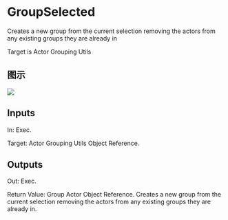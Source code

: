 # GroupSelected

Creates a new group from the current selection removing the actors from any existing groups they are already in

Target is Actor Grouping Utils

## 图示

![]($-20221218-18464832.png)

## Inputs

In: Exec.

Target: Actor Grouping Utils Object Reference.  

## Outputs

Out: Exec.

Return Value: Group Actor Object Reference. Creates a new group from the current selection removing the actors from any existing groups they are already in.


